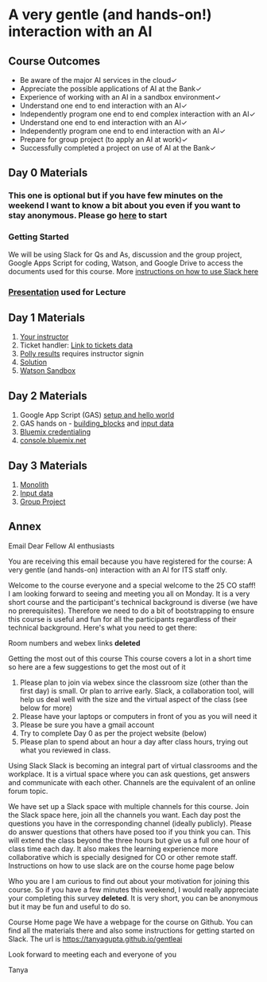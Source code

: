 # A very gentle (and hands-on!) interaction with an AI

## Course Outcomes
- Be aware of the major AI services in the cloud✓
- Appreciate the possible applications of AI at the Bank✓
- Experience of working with an AI in a sandbox environment✓
- Understand one end to end interaction with an AI✓
- Independently program  one end to end complex interaction with an AI✓
- Understand one end to end interaction with an AI✓
- Independently program  one end to end interaction with an AI✓
- Prepare for group project (to apply an AI at work)✓
- Successfully completed a project on use of AI at the Bank✓

## Day 0 Materials
### This one is optional but if you have few minutes on the weekend  I want to know a bit about you even if you want to stay anonymous. Please go [here](https://goo.gl/forms/5Y5FXFI15fyq2ve93) to start

### Getting Started
We will be using Slack for Qs and As, discussion and the group project, Google Apps Script for coding, Watson, and Google Drive to access the documents used for this course.
More [instructions on how  to use Slack here](https://tanyagupta.github.io/gentleai_slack)

### [Presentation](https://docs.google.com/presentation/d/1gbKteCumiofuGHg90srdgr1tOKj6JUceSnT1p8XtbCY/edit?usp=sharing) used for Lecture


## Day 1 Materials
1. [Your instructor](https://drive.google.com/file/d/1MLUlrD2G3sjoWtUYGxc_8eKy8iz_5Fgg/view?usp=sharing)
1. Ticket handler: [Link to tickets data](https://docs.google.com/document/d/1wnF9GU-YkcadxdCCMyxJPuyTxKFICZn--H7mEyjlzac/edit?usp=sharing)
1. [Polly results](https://app.polly.ai/dashboard) requires instructor signin 
1. [Solution](https://docs.google.com/document/d/16rHhAmvs7KolihwcdGnqhiHCVGVpxOoGSQYUBeeCvFc/edit?usp=sharing)
1. [Watson Sandbox](https://tone-analyzer-demo.ng.bluemix.net/)

## Day 2 Materials
1. Google App Script (GAS) [setup and hello world](https://docs.google.com/document/d/1xVp-inLYJlFLMT1mNpNoM9CQR1Y777_R6Fe5t0fFfB8/edit?usp=sharing) 
2. GAS hands on - [building_blocks](https://script.google.com/d/1HTvUeWpRDHKKmPYOW5M0jabQl4tYVH5mpGyEEm0fXyhmRXEuvKDwqDBd/edit?usp=sharing) and [input data](https://docs.google.com/document/d/1sdRo5Anm53RVOQPyK7nlxWfxx77A2YiNe84j1P9kbU8/edit)
1. [Bluemix credentialing](https://docs.google.com/document/d/1U_5xBIWRHTlpNPP9HXr7T59vnm_UIublnJm2uNj2T9g/edit?usp=sharing)
1. [console.bluemix.net](http://console.bluemix.net)

## Day 3 Materials
1. [Monolith](https://script.google.com/d/1_3x5gDdo0adghcUCB4vhij-kK9uMkO3gkaiTw2RC1y7bG5m_aw8qHilW/edit?usp=sharing)
1. [Input data](https://docs.google.com/document/d/1sdRo5Anm53RVOQPyK7nlxWfxx77A2YiNe84j1P9kbU8/edit?usp=sharing)
1. [Group Project](https://docs.google.com/forms/d/e/1FAIpQLScY1fNNX_2lbIlAAySW5T-g5U0zuY_SSgONznAmRsyF4Lrw3w/viewform?usp=sf_link)

## Annex 
Email
Dear Fellow AI enthusiasts



You are receiving this email because you have registered for the course: A very gentle (and hands-on) interaction with an AI for ITS staff only. 
 
Welcome to the course everyone and a special welcome to the 25 CO staff! I am looking forward to seeing and meeting you all on Monday. It is a very short course and the participant's technical background is diverse (we have no prerequisites). Therefore we need to do a bit of bootstrapping to ensure this course is useful and fun for all the participants regardless of their technical background. Here's what you need to get there:


 
Room numbers and webex links
**deleted**


 
Getting the most out of this course
This course covers a lot in a short time so here are a few suggestions to get the most out of it
1.	Please plan to join via webex since the classroom size (other than the first day) is small. Or plan to arrive early. Slack, a collaboration tool, will help us deal well with the size and the virtual aspect of the class (see below for more)
2.	Please have your laptops or computers in front of you as you will need it
3.	Please be sure you have a gmail account
4.	Try to complete Day 0 as per the project website (below)
5.	Please plan to spend about an hour a day after class hours, trying out what you reviewed in class.





 
Using Slack
Slack is becoming an integral part of virtual classrooms and the workplace. It is a virtual space where you can ask questions, get answers and communicate with each other. Channels are the equivalent of an online forum topic. 



We have set up a Slack space with multiple channels for this course. Join the Slack space here, join all the channels you want. Each day post the questions you have in the corresponding channel (ideally publicly). Please do answer questions that others have posed too if you think you can. This will extend the class beyond the three hours but give us a full one hour of class time each day. It also makes the learning experience more collaborative which is specially designed for CO or other remote staff. Instructions on how to use slack are on the course home page below

Who you are
I am curious to find out about your motivation for joining this course.  So if you have a few minutes this weekend, I would really appreciate your completing this survey **deleted**.  It is very short, you can be anonymous but it may be fun and useful to do so. 



Course Home page
We have a webpage for the course on Github. You can find all the materials there and also some instructions for getting started on Slack. The url is https://tanyagupta.github.io/gentleai 
 
Look forward to meeting each and everyone of you

Tanya



